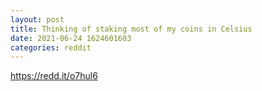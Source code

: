 ```yaml
--- 
layout: post 
title: Thinking of staking most of my coins in Celsius 
date: 2021-06-24 1624601603 
categories: reddit 
--- 
```

https://redd.it/o7hul6